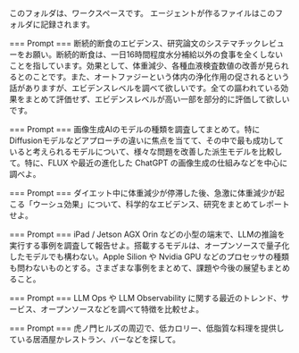 このフォルダは、ワークスペースです。
エージェントが作るファイルはこのフォルダに記録されます。

=== Prompt ===
断続的断食のエビデンス、研究論文のシステマチックレビューをお願い。断続的断食は、一日16時間程度水分補給以外の食事を全くしないことを指しています。効果として、体重減少、各種血液検査数値の改善が見られるとのことです。また、オートファジーという体内の浄化作用の促されるという話がありますが、エビデンスレベルを調べて欲しいです。全ての謳われている効果をまとめて評価せず、エビデンスレベルが高い一部を部分的に評価して欲しいです。

=== Prompt ===
画像生成AIのモデルの種類を調査してまとめて。特にDiffusionモデルなどアプローチの違いに焦点を当てて、その中で最も成功していると考えられるモデルについて、様々な問題を改善した派生モデルを比較して。特に、FLUX や最近の進化した ChatGPT の画像生成の仕組みなどを中心に調べよ。

=== Prompt ===
ダイエット中に体重減少が停滞した後、急激に体重減少が起こる「ウーシュ効果」について、科学的なエビデンス、研究をまとめてレポートせよ。

=== Prompt ===
iPad / Jetson AGX Orin などの小型の端末で、LLMの推論を実行する事例を調査して報告せよ。搭載するモデルは、オープンソースで量子化したモデルでも構わない。Apple Silion や Nvidia GPU などのプロセッサの種類も問わないものとする。さまざまな事例をまとめて、課題や今後の展望もまとめること。

=== Prompt ===
LLM Ops や LLM Observability に関する最近のトレンド、サービス、オープンソースなどを調べて特徴を比較せよ。

=== Prompt ===
虎ノ門ヒルズの周辺で、低カロリー、低脂質な料理を提供している居酒屋かレストラン、バーなどを探して。